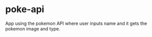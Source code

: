 # poke-api
App using the pokemon API where user inputs name and it gets the pokemon image and type. 
